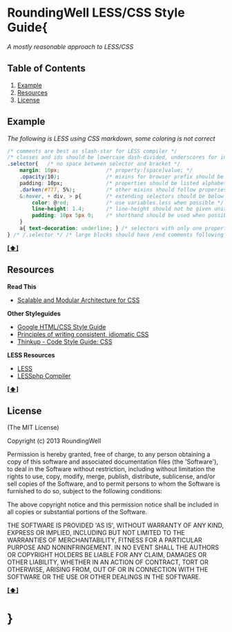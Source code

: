 # RoundingWell LESS/CSS Style Guide{

 *A mostly reasonable approach to LESS/CSS*

## <a name='TOC'>Table of Contents</a>

  1. [Example](#example)
  1. [Resources](#resources)
  1. [License](#license)

## <a name='example'>Example</a>

*The following is LESS using CSS markdown,  some coloring is not correct*

```css
/* comments are best as slash-star for LESS compiler */
/* classes and ids should be lowercase dash-divided, underscores for input names, no camelCasing */
.selector{   /* no space between selector and bracket */
	margin: 10px;				/* property:[space]value; */
	.opacity(10);				/* mixins for browser prefix should be alphabetical */
	padding: 10px;				/* properties should be listed alphabetically */
	.darken(#777, 5%);			/* other mixins should follow properies */
	&:hover, + div, > p{		/* extending selectors should be below */
		color: @red;			/* use variables.less when possible */
		line-height: 1.4;		/* line-height should not be given units */
		padding: 10px 5px 0;	/* shorthand should be used when possible */
	}
    a{ text-decoration: underline; } /* selectors with only one property should be listed on one line (selector[curly][space][property...;][space][close curly]) */
} /* /.selector */ /* large blocks should have /end comments following the close curly */
```

  **[[⬆]](#TOC)**

## <a name='resources'>Resources</a>

**Read This**
  - [Scalable and Modular Architecture for CSS](http://smacss.com/)

**Other Styleguides**
  - [Google HTML/CSS Style Guide](http://google-styleguide.googlecode.com/svn/trunk/htmlcssguide.xml#CSS_Style_Rules)
  - [Principles of writing consistent, idiomatic CSS](https://github.com/necolas/idiomatic-css)
  - [Thinkup - Code Style Guide: CSS](https://github.com/ginatrapani/ThinkUp/wiki/Code-Style-Guide:-CSS)

**LESS Resources**
  - [LESS](http://lesscss.org/)
  - [LESSphp Compiler](http://leafo.net/lessphp/)


**[[⬆]](#TOC)**

## <a name='license'>License</a>

(The MIT License)

Copyright (c) 2013 RoundingWell

Permission is hereby granted, free of charge, to any person obtaining
a copy of this software and associated documentation files (the
'Software'), to deal in the Software without restriction, including
without limitation the rights to use, copy, modify, merge, publish,
distribute, sublicense, and/or sell copies of the Software, and to
permit persons to whom the Software is furnished to do so, subject to
the following conditions:

The above copyright notice and this permission notice shall be
included in all copies or substantial portions of the Software.

THE SOFTWARE IS PROVIDED 'AS IS', WITHOUT WARRANTY OF ANY KIND,
EXPRESS OR IMPLIED, INCLUDING BUT NOT LIMITED TO THE WARRANTIES OF
MERCHANTABILITY, FITNESS FOR A PARTICULAR PURPOSE AND NONINFRINGEMENT.
IN NO EVENT SHALL THE AUTHORS OR COPYRIGHT HOLDERS BE LIABLE FOR ANY
CLAIM, DAMAGES OR OTHER LIABILITY, WHETHER IN AN ACTION OF CONTRACT,
TORT OR OTHERWISE, ARISING FROM, OUT OF OR IN CONNECTION WITH THE
SOFTWARE OR THE USE OR OTHER DEALINGS IN THE SOFTWARE.

  **[[⬆]](#TOC)**

# }
